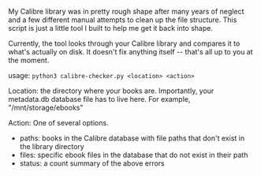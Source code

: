 My Calibre library was in pretty rough shape after many years of neglect and a few different manual attempts to clean up the file structure. This script is just a little tool I built to help me get it back into shape.

Currently, the tool looks through your Calibre library and compares it to what's actually on disk. It doesn't fix anything itself -- that's all up to you at the moment.

usage: ``python3 calibre-checker.py <location> <action>``

Location: the directory where your books are. Importantly, your metadata.db database file has to live here. For example, "/mnt/storage/ebooks"

Action: One of several options.
 - paths: books in the Calibre database with file paths that don't exist in the library directory
 - files: specific ebook files in the database that do not exist in their path
 - status: a count summary of the above errors
